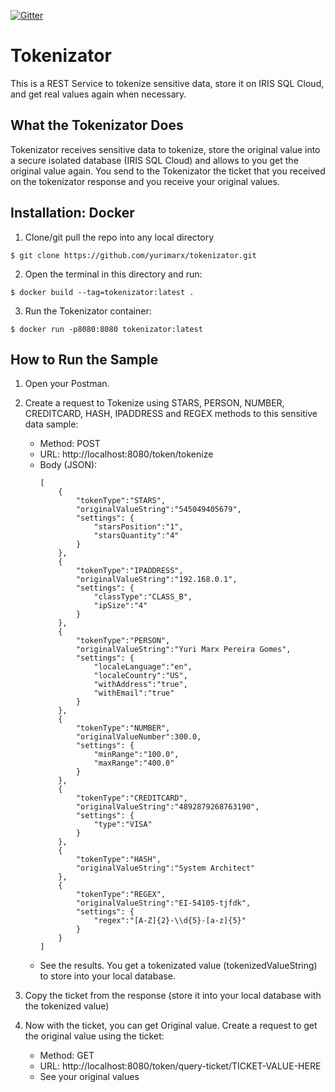 [![Gitter](https://img.shields.io/badge/Available%20on-Intersystems%20Open%20Exchange-00b2a9.svg)](https://openexchange.intersystems.com/package/tokenizator)

# Tokenizator
This is a REST Service to tokenize sensitive data, store it on IRIS SQL Cloud, and get real values again when necessary.

## What the Tokenizator Does

Tokenizator receives sensitive data to tokenize, store the original value into a secure isolated database (IRIS SQL Cloud) and allows to you get the original value again. You send to the Tokenizator the ticket that you received on the tokenizator response and you receive your original values.

## Installation: Docker
1. Clone/git pull the repo into any local directory

```
$ git clone https://github.com/yurimarx/tokenizator.git
```

2. Open the terminal in this directory and run:

```
$ docker build --tag=tokenizator:latest .
```

3. Run the Tokenizator container:

```
$ docker run -p8080:8080 tokenizator:latest
```


## How to Run the Sample

1. Open your Postman.
2. Create a request to Tokenize using STARS, PERSON, NUMBER, CREDITCARD, HASH, IPADDRESS and REGEX methods to this sensitive data sample:
	- Method: POST
	- URL: http://localhost:8080/token/tokenize
	- Body (JSON): 
		```
		[
		    {
		     	"tokenType":"STARS",
		     	"originalValueString":"545049405679",
		     	"settings": {
		         	"starsPosition":"1",
		         	"starsQuantity":"4"
		     	}
		    },
		    {
		     	"tokenType":"IPADDRESS",
		     	"originalValueString":"192.168.0.1",
		     	"settings": {
		         	"classType":"CLASS_B",
		         	"ipSize":"4"
		     	}
		    },
		    {
		 	    "tokenType":"PERSON",
		 	    "originalValueString":"Yuri Marx Pereira Gomes",
		 	    "settings": {
		 	        "localeLanguage":"en",
		 	        "localeCountry":"US",
		 	        "withAddress":"true",
		 	        "withEmail":"true"
		    	}
		 	},
		    {
		 	    "tokenType":"NUMBER",
		 	    "originalValueNumber":300.0,
		 	    "settings": {
		 	        "minRange":"100.0",
		 	        "maxRange":"400.0"
		 	    }
		 	},
		    {
		 	    "tokenType":"CREDITCARD",
		 	    "originalValueString":"4892879268763190",
		 	    "settings": {
		 	        "type":"VISA"
		 	    }
		 	},
		    {
		 	    "tokenType":"HASH",
		 	    "originalValueString":"System Architect"
		 	},
		    {
		 	    "tokenType":"REGEX",
		 	    "originalValueString":"EI-54105-tjfdk",
		 	    "settings": {
		 	        "regex":"[A-Z]{2}-\\d{5}-[a-z]{5}"
		 	    }
		 	}
		]
		```
	- See the results. You get a tokenizated value (tokenizedValueString) to store into your local database. 

3. Copy the ticket from the response (store it into your local database with the tokenized value)
4. Now with the ticket, you can get Original value. Create a request to get the original value using the ticket:
	- Method: GET
	- URL: http://localhost:8080/token/query-ticket/TICKET-VALUE-HERE
	- See your original values
	
